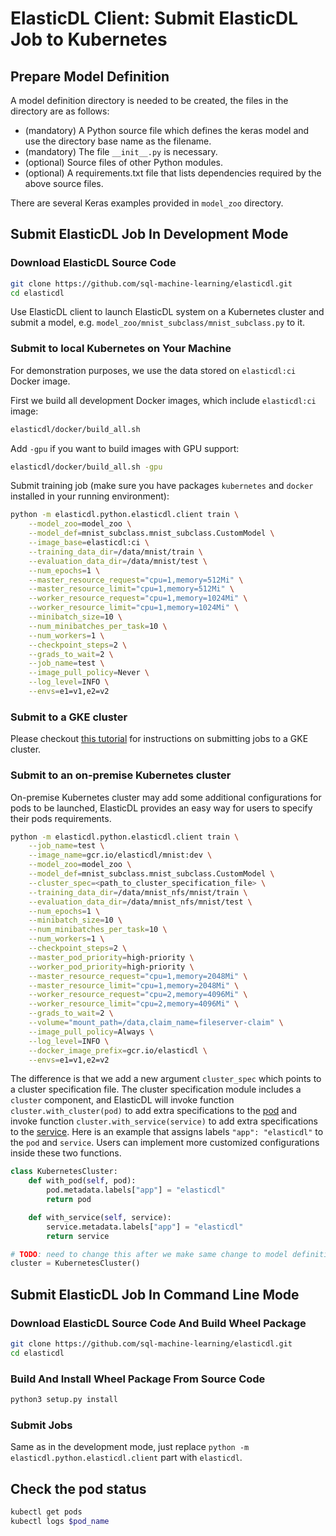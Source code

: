 # ElasticDL Client: Submit ElasticDL Job to Kubernetes 

## Prepare Model Definition

A model definition directory is needed to be created, the files in the directory are as follows:

* (mandatory) A Python source file which defines the keras model and use the directory base name as the filename.
* (mandatory) The file `__init__.py` is necessary.
* (optional) Source files of other Python modules.
* (optional) A requirements.txt file that lists dependencies required by the above source files.


There are several Keras examples provided in `model_zoo` directory.

## Submit ElasticDL Job In Development Mode

### Download ElasticDL Source Code
```bash
git clone https://github.com/sql-machine-learning/elasticdl.git
cd elasticdl
```

Use ElasticDL client to launch ElasticDL system on a Kubernetes cluster and submit a model, e.g. `model_zoo/mnist_subclass/mnist_subclass.py` to it.

### Submit to local Kubernetes on Your Machine

For demonstration purposes, we use the data stored on `elasticdl:ci` Docker image.

First we build all development Docker images, which include `elasticdl:ci` image:

```bash
elasticdl/docker/build_all.sh
```

Add `-gpu` if you want to build images with GPU support:
```bash
elasticdl/docker/build_all.sh -gpu
```

Submit training job (make sure you have packages `kubernetes` and `docker` installed in your running environment):

```bash
python -m elasticdl.python.elasticdl.client train \
    --model_zoo=model_zoo \
    --model_def=mnist_subclass.mnist_subclass.CustomModel \
    --image_base=elasticdl:ci \
    --training_data_dir=/data/mnist/train \
    --evaluation_data_dir=/data/mnist/test \
    --num_epochs=1 \
    --master_resource_request="cpu=1,memory=512Mi" \
    --master_resource_limit="cpu=1,memory=512Mi" \
    --worker_resource_request="cpu=1,memory=1024Mi" \
    --worker_resource_limit="cpu=1,memory=1024Mi" \
    --minibatch_size=10 \
    --num_minibatches_per_task=10 \
    --num_workers=1 \
    --checkpoint_steps=2 \
    --grads_to_wait=2 \
    --job_name=test \
    --image_pull_policy=Never \
    --log_level=INFO \
    --envs=e1=v1,e2=v2
```

### Submit to a GKE cluster

Please checkout [this tutorial](../../../doc/tutorials/elasticdl_cloud.md) for instructions on submitting jobs to a GKE cluster.

### Submit to an on-premise Kubernetes cluster

On-premise Kubernetes cluster may add some additional configurations for pods to be launched,
ElasticDL provides an easy way for users to specify their pods requirements.

```bash
python -m elasticdl.python.elasticdl.client train \
    --job_name=test \
    --image_name=gcr.io/elasticdl/mnist:dev \
    --model_zoo=model_zoo \
    --model_def=mnist_subclass.mnist_subclass.CustomModel \
    --cluster_spec=<path_to_cluster_specification_file> \
    --training_data_dir=/data/mnist_nfs/mnist/train \
    --evaluation_data_dir=/data/mnist_nfs/mnist/test \
    --num_epochs=1 \
    --minibatch_size=10 \
    --num_minibatches_per_task=10 \
    --num_workers=1 \
    --checkpoint_steps=2 \
    --master_pod_priority=high-priority \
    --worker_pod_priority=high-priority \
    --master_resource_request="cpu=1,memory=2048Mi" \
    --master_resource_limit="cpu=1,memory=2048Mi" \
    --worker_resource_request="cpu=2,memory=4096Mi" \
    --worker_resource_limit="cpu=2,memory=4096Mi" \
    --grads_to_wait=2 \
    --volume="mount_path=/data,claim_name=fileserver-claim" \
    --image_pull_policy=Always \
    --log_level=INFO \
    --docker_image_prefix=gcr.io/elasticdl \
    --envs=e1=v1,e2=v2
```

The difference is that we add a new argument `cluster_spec` which points to a cluster specification file.
The cluster specification module includes a `cluster` component, and ElasticDL will invoke function
`cluster.with_cluster(pod)` to add extra specifications to the 
[pod](https://github.com/kubernetes-client/python/blob/master/kubernetes/docs/V1Pod.md) and invoke function
`cluster.with_service(service)` to add extra specifications to the [service](https://github.com/kubernetes-client/python/blob/master/kubernetes/docs/V1Service.md).
Here is an example that assigns labels `"app": "elasticdl"` to the `pod` and `service`. Users can implement more customized configurations
inside these two functions.

```python
class KubernetesCluster:
    def with_pod(self, pod):
        pod.metadata.labels["app"] = "elasticdl"
        return pod

    def with_service(self, service):
        service.metadata.labels["app"] = "elasticdl"
        return service

# TODO: need to change this after we make same change to model definition
cluster = KubernetesCluster()
```

## Submit ElasticDL Job In Command Line Mode

### Download ElasticDL Source Code And Build Wheel Package
```bash
git clone https://github.com/sql-machine-learning/elasticdl.git
cd elasticdl
```

### Build And Install Wheel Package From Source Code
```bash
python3 setup.py install
```

### Submit Jobs

Same as in the development mode, just replace `python -m elasticdl.python.elasticdl.client` part with `elasticdl`.

## Check the pod status

```bash
kubectl get pods
kubectl logs $pod_name
```
